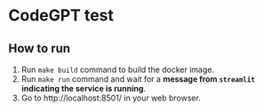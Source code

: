 # CodeGPT test

## How to run

1. Run `make build` command to build the docker image.
2. Run `make run` command and wait for a **message from `streamlit` indicating the service is running**.
3. Go to http://localhost:8501/ in your web browser.